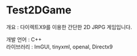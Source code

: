 # Test2DGame

개요 : 다이렉트X9를 이용한 간단한 2D JRPG 게임입니다.<br>

개발 언어 : C++<br>
라이브러리 : ImGUI, tinyxml, openal, Directx9
